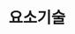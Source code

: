 ---
title: "요소기술"
linkTitle: "요소기술"
description: "요소기술"
url: /common-component/elementary-technology/
menu:
  depth:
    weight: 10
    parent: "common-component"
    identifier: "elementary-technology"
---